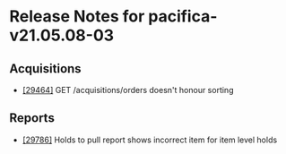 
# Release Notes for pacifica-v21.05.08-03

## Acquisitions

- [[29464]](http://bugs.koha-community.org/bugzilla3/show_bug.cgi?id=29464) GET /acquisitions/orders doesn't honour sorting

## Reports

- [[29786]](http://bugs.koha-community.org/bugzilla3/show_bug.cgi?id=29786) Holds to pull report shows incorrect item for item level holds


